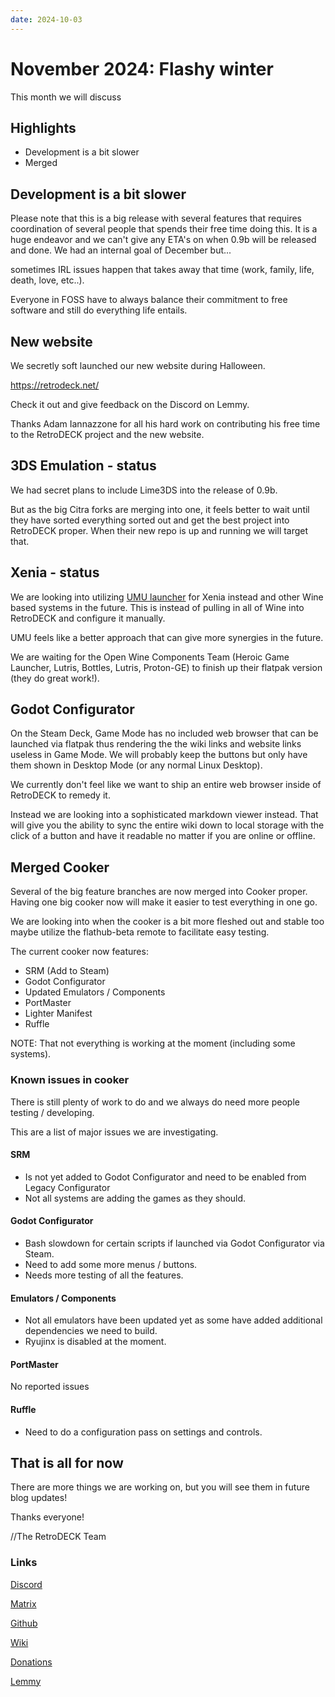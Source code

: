 ```yaml
---
date: 2024-10-03
---
```


# November 2024: Flashy winter

This month we will discuss

## Highlights

- Development is a bit slower 
- Merged


<!-- more -->

## Development is a bit slower 

Please note that this is a big release with several features that requires coordination of several people that spends their free time doing this. 
It is a huge endeavor and we can't give any ETA's on when 0.9b will be released and done. We had an internal goal of December but...

sometimes IRL issues happen that takes away that time (work, family, life, death, love, etc..). 

Everyone in FOSS have to always balance their commitment to free software and still do everything life entails.

## New website

We secretly soft launched our new website during Halloween.

https://retrodeck.net/ 

Check it out and give feedback on the Discord on Lemmy. 

Thanks Adam Iannazzone for all his hard work on contributing his free time to the RetroDECK project and the new website. 

## 3DS Emulation - status

We had secret plans to include Lime3DS into the release of 0.9b. 

But as the big Citra forks are merging into one, it feels better to wait until they have sorted everything sorted out and get the best project into RetroDECK proper. When their new repo is up and running we will target that.

## Xenia - status

We are looking into utilizing [UMU launcher](https://github.com/Open-Wine-Components/umu-launcher) for Xenia instead and other Wine based systems in the future. This is instead of pulling in all of Wine into RetroDECK and configure it manually. 

UMU feels like a better approach that can give more synergies in the future.

We are waiting for the Open Wine Components Team (Heroic Game Launcher, Lutris, Bottles, Lutris, Proton-GE) to finish up their flatpak version (they do great work!). 


## Godot Configurator

On the Steam Deck, Game Mode has no included web browser that can be launched via flatpak thus rendering the the wiki links and website links useless in Game Mode. We will probably keep the buttons but only have them shown in Desktop Mode (or any normal Linux Desktop). 

We currently don't feel like we want to ship an entire web browser inside of RetroDECK to remedy it. 

Instead we are looking into a sophisticated markdown viewer instead. That will give you the ability to sync the entire wiki down to local storage with the click of a button and have it readable no matter if you are online or offline. 

## Merged Cooker

Several of the big feature branches are now merged into Cooker proper.
Having one big cooker now will make it easier to test everything in one go. 

We are looking into when the cooker is a bit more fleshed out and stable too maybe utilize the flathub-beta remote to facilitate easy testing.

The current cooker now features:

- SRM (Add to Steam)
- Godot Configurator
- Updated Emulators / Components
- PortMaster
- Lighter Manifest
- Ruffle

NOTE: That not everything is working at the moment (including some systems). 

### Known issues in cooker

There is still plenty of work to do and we always do need more people testing / developing.

This are a list of major issues we are investigating.

#### SRM

- Is not yet added to Godot Configurator and need to be enabled from Legacy Configurator
- Not all systems are adding the games as they should.

#### Godot Configurator

- Bash slowdown for certain scripts if launched via Godot Configurator via Steam.
- Need to add some more menus / buttons.
- Needs more testing of all the features.

#### Emulators / Components

- Not all emulators have been updated yet as some have added additional dependencies we need to build.
- Ryujinx is disabled at the moment.

#### PortMaster

No reported issues

#### Ruffle

- Need to do a configuration pass on settings and controls.

## That is all for now

There are more things we are working on, but you will see them in future blog updates!

Thanks everyone!

//The RetroDECK Team

### Links

[Discord](https://discord.gg/WDc5C9YWMx)

[Matrix](https://matrix.to/#/#retrodeck:matrix.org)

[Github](https://github.com/XargonWan/RetroDECK)

[Wiki](https://github.com/XargonWan/RetroDECK/wiki)

[Donations](https://retrodeck.readthedocs.io/en/latest/wiki_about/donations-licenses/)

[Lemmy](https://lemmy.zip/c/retrodeck)
